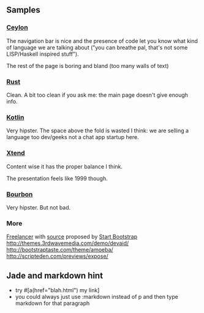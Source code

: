 ## Samples

### [Ceylon](http://ceylon-lang.org/)
 The navigation bar is nice and the presence of code let you 
 know what kind of language we are talking about ("you can breathe pal, 
 that's not some LISP/Haskell inspired stuff"). 

 The rest of the page is boring and bland (too many walls of text)
 
### [Rust](http://www.rust-lang.org/)
 Clean. 
 A bit too clean if you ask me: the main page doesn't give enough info.
 
### [Kotlin](http://kotlinlang.org/)
 Very hipster. 
 The space above the fold is wasted I think: we are selling a language too dev/geeks not a chat app startup here.
 
### [Xtend](http://eclipse.org/xtend/ )
Content wise it has the proper balance I think. 

The presentation feels like 1999 though. 

### [Bourbon](http://bourbon.io/)
Very hipster. 
But not bad. 

### More 
[Freelancer][1] with [source][2] proposed by [Start Bootstrap][3] 
http://themes.3rdwavemedia.com/demo/devaid/
http://bootstraptaste.com/theme/amoeba/
http://scripteden.com/previews/expose/

[1]: http://ironsummitmedia.github.io/startbootstrap-freelancer/
[2]: https://github.com/IronSummitMedia/startbootstrap-freelancer
[3]: http://startbootstrap.com/template-overviews/freelancer/

## Jade and markdown hint
- try #[a(href="blah.html") my link]
- you could always just use :markdown instead 
of p and then type markdown for that paragraph 